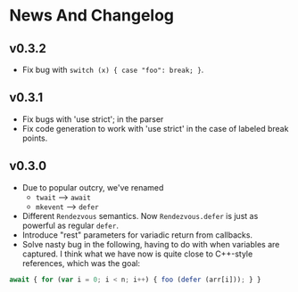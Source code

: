 News And Changelog
==================

v0.3.2
------
* Fix bug with `switch (x) { case "foo": break; }`.

v0.3.1
-------
* Fix bugs with 'use strict'; in the parser
* Fix code generation to work with 'use strict' in the case of labeled break
points.

v0.3.0
------
 
* Due to popular outcry, we've renamed
    * `twait` --> `await`
    * `mkevent` --> `defer`
* Different `Rendezvous` semantics.  Now `Rendezvous.defer` is just as
  powerful as regular `defer`.
* Introduce "rest" parameters for variadic return from callbacks.
* Solve nasty bug in the following, having to do with when variables
are captured.  I think what we have now is quite close to C++-style
references, which was the goal:

```javascript
await { for (var i = 0; i < n; i++) { foo (defer (arr[i])); } }
```
